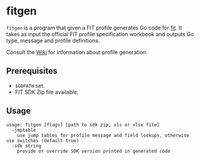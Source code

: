 # fitgen

```fitgen``` is a program that given a FIT profile generates Go code for
[fit](https://github.com/tormoder/fit). It takes as input the official FIT profile
specification workbook and outputs Go type, message and profile definitions.

Consult the [Wiki](https://github.com/tormoder/fit/wiki/Profile-Generation)
for information about profile generation.

## Prerequisites

* ```$GOPATH``` set.
* FIT SDK Zip file available.

## Usage

```shell
usage: fitgen [flags] [path to sdk zip, xls or xlsx file]
  -jmptable
	use jump tables for profile message and field lookups, otherwise use switches (default true)
  -sdk string
	provide or override SDK version printed in generated code
```
